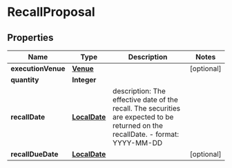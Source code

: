 # RecallProposal

## Properties
Name | Type | Description | Notes
------------ | ------------- | ------------- | -------------
**executionVenue** | [**Venue**](Venue.md) |  |  [optional]
**quantity** | **Integer** |  | 
**recallDate** | [**LocalDate**](LocalDate.md) | description: The effective date of the recall. The securities are expected to be returned on the recallDate. - format: YYYY-MM-DD  | 
**recallDueDate** | [**LocalDate**](LocalDate.md) |  |  [optional]

